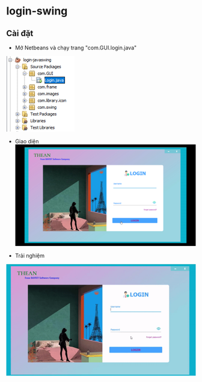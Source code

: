# login-swing

## Cài đặt

- Mở Netbeans và chạy trang "com.GUI.login.java"

![login](https://raw.githubusercontent.com/Theanishtar/Images/master/login-swing/run-login.png)

- Giao diện 
![GUI](https://raw.githubusercontent.com/Theanishtar/Images/master/login-swing/login-frame/login-frame_First_Frame.png)

- Trải nghiệm

![main](https://raw.githubusercontent.com/Theanishtar/Images/master/login-swing/login-frame.gif)

